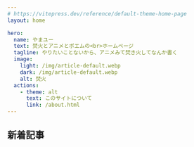```yaml
---
# https://vitepress.dev/reference/default-theme-home-page
layout: home

hero:
  name: やまユー
  text: 焚火とアニメとポエムの<br>ホームページ
  tagline: やりたいことないから、アニメみて焚き火してなんか書く
  image:
    light: /img/article-default.webp
    dark: /img/article-default.webp
    alt: 焚火
  actions:
    - theme: alt
      text: このサイトについて
      link: /about.html
---
```


## 新着記事

<PostsList :posts="posts" />

<script setup lang="ts">
import { data } from './index.data'
import { useData } from 'vitepress'
import { computed } from 'vue'
import PostsList from '../.vitepress/posts-list.vue'
import { sortPosts } from '../utils'
const { frontmatter } = useData()
const MAX_POSTS = 20
const posts = computed(() => {
  const all = sortPosts(data, frontmatter)
  return all.filter(post => {
    if (post.url.includes('/parts/')) {
      return false
    }
    return !post.url.endsWith('/') 
  }).slice(0, MAX_POSTS)
})
</script>
